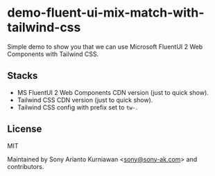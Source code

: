 # demo-fluent-ui-mix-match-with-tailwind-css
Simple demo to show you that we can use Microsoft FluentUI 2 Web Components with Tailwind CSS.

## Stacks
- MS FluentUI 2 Web Components CDN version (just to quick show).
- Tailwind CSS CDN version (just to quick show).
- Tailwind CSS config with prefix set to `tw-`.

## License

MIT

Maintained by Sony Arianto Kurniawan <<sony@sony-ak.com>> and contributors.
